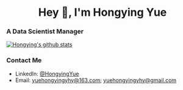 <h1 align="center">Hey 👋, I'm Hongying Yue</h1>
<h3 align="left">A Data Scientist Manager  </h3>

[![Hongying's github stats](https://github-readme-stats.vercel.app/api?username=hongyingyue&theme=vue)](https://github.com/hongyingyue)

### Contact Me
- LinkedIn: [@HongyingYue](https://www.linkedin.com/in/hongying-yue-64602263/)
- Email: yuehongyingyhy@163.com; yuehongyingyhy@gmail.com
